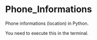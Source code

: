# Phone_Informations
Phone informations (location) in Python.

You need to execute this in the terminal.

